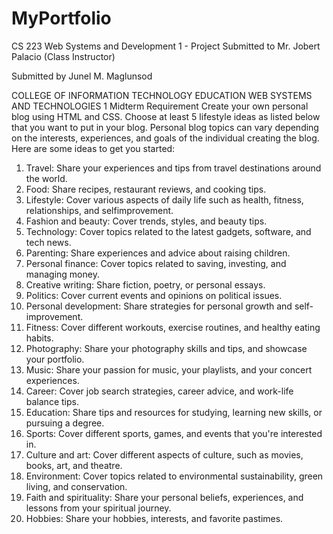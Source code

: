 # MyPortfolio

CS 223 Web Systems and Development 1 - Project
Submitted to Mr. Jobert Palacio (Class Instructor)

Submitted by Junel M. Maglunsod


COLLEGE OF INFORMATION TECHNOLOGY EDUCATION
WEB SYSTEMS AND TECHNOLOGIES 1
Midterm Requirement
Create your own personal blog using HTML and CSS. Choose at least 5 lifestyle ideas as
listed below that you want to put in your blog.
Personal blog topics can vary depending on the interests, experiences, and goals of the individual
creating the blog. Here are some ideas to get you started:
1. Travel: Share your experiences and tips from travel destinations around the world.
2. Food: Share recipes, restaurant reviews, and cooking tips.
3. Lifestyle: Cover various aspects of daily life such as health, fitness, relationships, and selfimprovement.
4. Fashion and beauty: Cover trends, styles, and beauty tips.
5. Technology: Cover topics related to the latest gadgets, software, and tech news.
6. Parenting: Share experiences and advice about raising children.
7. Personal finance: Cover topics related to saving, investing, and managing money.
8. Creative writing: Share fiction, poetry, or personal essays.
9. Politics: Cover current events and opinions on political issues.
10. Personal development: Share strategies for personal growth and self-improvement.
11. Fitness: Cover different workouts, exercise routines, and healthy eating habits.
12. Photography: Share your photography skills and tips, and showcase your portfolio.
13. Music: Share your passion for music, your playlists, and your concert experiences.
14. Career: Cover job search strategies, career advice, and work-life balance tips.
15. Education: Share tips and resources for studying, learning new skills, or pursuing a
degree.
16. Sports: Cover different sports, games, and events that you're interested in.
17. Culture and art: Cover different aspects of culture, such as movies, books, art, and theatre.
18. Environment: Cover topics related to environmental sustainability, green living, and
conservation.
19. Faith and spirituality: Share your personal beliefs, experiences, and lessons from your
spiritual journey.
20. Hobbies: Share your hobbies, interests, and favorite pastimes.
